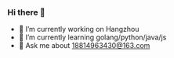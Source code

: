 ### Hi there 👋
- 🔭 I’m currently working on Hangzhou
- 🌱 I’m currently learning golang/python/java/js
- 💬 Ask me about 18814963430@163.com

<!--
**Tomtao626/Tomtao626** is a ✨ _special_ ✨ repository because its `README.md` (this file) appears on your GitHub profile.

Here are some ideas to get you started:
- 📫 How to reach me: ...
- 😄 Pronouns: ...
- ⚡ Fun fact: ...

-->
